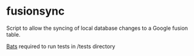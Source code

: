 fusionsync
==========
Script to allow the syncing of local database changes to a Google fusion table.

[Bats](https://github.com/sstephenson/bats) required to run tests in /tests directory
